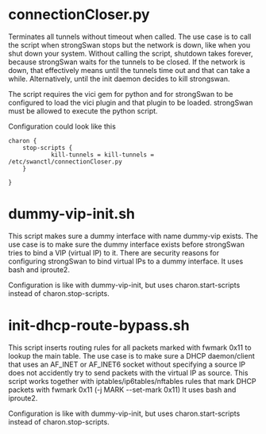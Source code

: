 connectionCloser.py
====

Terminates all tunnels without timeout when called. The use case is to call the script
when strongSwan stops but the network is down, like when you shut down your system.
Without calling the script, shutdown takes forever, because strongSwan waits for the tunnels to be closed.
If the network is down, that effectively means until the tunnels time out and that can take a while.
Alternatively, until the init daemon decides to kill strongswan.

The script requires the vici gem for python and for strongSwan to be configured
to load the vici plugin and that plugin to be loaded. strongSwan must be allowed to execute the python script.

Configuration could look like this

```
charon {
	stop-scripts {
			kill-tunnels = kill-tunnels = /etc/swanctl/connectionCloser.py
	}

}
```

dummy-vip-init.sh
===


This script makes sure a dummy interface with name dummy-vip exists.
The use case is to make sure the dummy interface exists before strongSwan tries to bind a VIP (virtual IP) to it.
There are security reasons for configuring strongSwan to bind virtual IPs to a dummy interface.
It uses bash and iproute2.

Configuration is like with dummy-vip-init, but uses charon.start-scripts instead of charon.stop-scripts.

init-dhcp-route-bypass.sh
====

This script inserts routing rules for all packets marked with fwmark 0x11 to lookup the main table.
The use case is to make sure a DHCP daemon/client that uses an AF_INET or AF_INET6 socket without
specifying a source IP does not accidently try to send packets with the virtual IP as source.
This script works together with iptables/ip6tables/nftables rules that mark DHCP packets with fwmark 0x11 (-j MARK --set-mark 0x11)
It uses bash and iproute2.

Configuration is like with dummy-vip-init, but uses charon.start-scripts instead of charon.stop-scripts.
